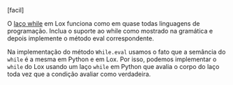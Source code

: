 [facil]

O [laço while](https://craftinginterpreters.com/control-flow.html#while-loops)
em Lox funciona como em quase todas linguagens de programação. Inclua o suporte
ao while como mostrado na gramática e depois implemente o método eval
correspondente.

Na implementação do método `While.eval` usamos o fato que a semância do `while`
é a mesma em Python e em Lox. Por isso, podemos implementar o `while` do Lox
usando um laço `while` em Python que avalia o corpo do laço toda vez que a
condição avaliar como verdadeira.
